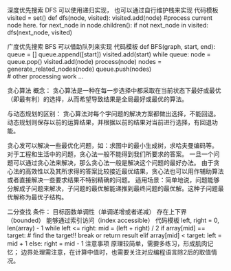 深度优先搜索 DFS
可以使用递归实现，
也可以通过自行维护栈来实现
代码模板 
visited = set()
def dfs(node, visited):
    visited.add(node)
    #process current node here.
    for next_node in node.children():
        if not next_node in visited:
            dfs(next_node, visited)
            
广度优先搜索 BFS
可以借助队列来实现
代码模板
def BFS(graph, start, end):
    queue = []
    queue.append([start])
    visited.add(start)
    while queue:
        node = queue.pop()
        visited.add(node)
        process(node)
        nodes = generate_related_nodes(node)
        queue.push(nodes)  
    # other processing work
    ...
    
贪心算法
概念：
贪心算法是一种在每一步选择中都采取在当前状态下最好或最优（即最有利）的选择，从而希望导致结果是全局最好或最优的算法。

与动态规划的区别：
贪心算法对每个字问题的解决方案都做出选择，不能回退。
动态规划则保存以前的运算结果，并根据以前的结果对当前进行选择，有回退功能。

贪心发可以解决一些最优化问题，如：求图中的最小生成树，求哈夫曼编码等。
对于工程和生活中的问题，贪心法一般不能得到我们所要求的答案。
一旦一个问题可以通过贪心法来解决，那么贪心法一般是解决这个问题的最好办法。
由于贪心法的高效性以及其所求得的答案比较接近最优结果，贪心法也可以用作辅助算法或者直接解决一些要求结果不特别精确的问题。
适用场景：简单地说，问题能够分解成子问题来解决，子问题的最优解能递推到最终问题的最优解。这种子问题最优解称为最优子结构。

二分查找
条件：
目标函数单调性（单调递增或者递减）
存在上下界（bounded）
能够通过索引访问（index accessible）
代码模板
left, right = 0, len(array) - 1
while left <= right:
    mid = (left + right) / 2
    if array[mid] == target:
        # find the target!!
        break or return result
    elif array[mid] < target:
        left = mid + 1
    else:
        right = mid - 1
注意事项
原理较简单，需要多练习，形成肌肉记忆；
边界处理需注意，在计算中值时，也需要关注对应编程语言除2后的取值情况。